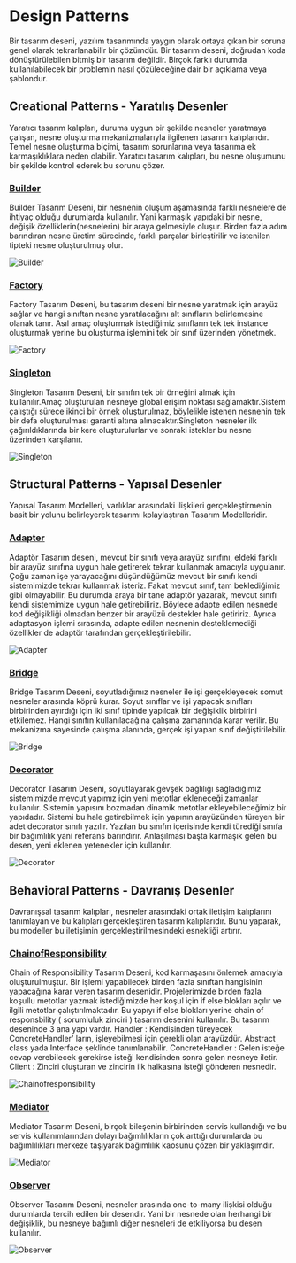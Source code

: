 # Design Patterns

Bir tasarım deseni, yazılım tasarımında yaygın olarak ortaya çıkan bir soruna genel olarak tekrarlanabilir bir çözümdür. Bir tasarım deseni, doğrudan koda dönüştürülebilen bitmiş bir tasarım değildir. Birçok farklı durumda kullanılabilecek bir problemin nasıl çözüleceğine dair bir açıklama veya şablondur.

## Creational Patterns - Yaratılış Desenler

Yaratıcı tasarım kalıpları, duruma uygun bir şekilde nesneler yaratmaya çalışan, nesne oluşturma mekanizmalarıyla ilgilenen tasarım kalıplarıdır. Temel nesne oluşturma biçimi, tasarım sorunlarına veya tasarıma ek karmaşıklıklara neden olabilir. Yaratıcı tasarım kalıpları, bu nesne oluşumunu bir şekilde kontrol ederek bu sorunu çözer.

### [Builder](https://github.com/Hilal-aslanboga/Design_Patterns/tree/master/Creational_Patterns/Builder)

Builder Tasarım Deseni, bir nesnenin oluşum aşamasında farklı nesnelere de ihtiyaç olduğu durumlarda kullanılır. Yani karmaşık yapıdaki bir nesne, değişik özelliklerin(nesnelerin) bir araya gelmesiyle oluşur. Birden fazla adım barındıran nesne üretim sürecinde, farklı parçalar birleştirilir ve istenilen tipteki nesne oluşturulmuş olur.

![Builder](https://user-images.githubusercontent.com/79503027/113909215-1b372780-97e0-11eb-8294-52f55f9daa9c.png)


### [Factory](https://github.com/Hilal-aslanboga/Design_Patterns/tree/master/Creational_Patterns/FactoryMethod)

Factory Tasarım Deseni, bu tasarım deseni bir nesne yaratmak için arayüz sağlar ve hangi sınıftan nesne yaratılacağını alt sınıfların belirlemesine olanak tanır. Asıl amaç oluşturmak istediğimiz sınıfların tek tek instance oluşturmak yerine bu oluşturma işlemini tek bir sınıf üzerinden yönetmek.

![Factory](https://user-images.githubusercontent.com/79503027/113909244-21c59f00-97e0-11eb-98de-ffb475765891.png)


### [Singleton](https://github.com/Hilal-aslanboga/Design_Patterns/tree/master/Creational_Patterns/Singleton)

Singleton Tasarım Deseni, bir sınıfın tek bir örneğini almak için kullanılır.Amaç oluşturulan nesneye global erişim noktası sağlamaktır.Sistem çalıştığı sürece ikinci bir örnek oluşturulmaz, böylelikle istenen nesnenin tek bir defa oluşturulması garanti altına alınacaktır.Singleton nesneler ilk çağırıldıklarında bir kere oluşturulurlar ve sonraki istekler bu nesne üzerinden karşılanır.

![Singleton](https://user-images.githubusercontent.com/79503027/113908748-8f250000-97df-11eb-8c6c-2d9858345fe6.png)

## Structural Patterns - Yapısal Desenler

Yapısal Tasarım Modelleri, varlıklar arasındaki ilişkileri gerçekleştirmenin basit bir yolunu belirleyerek tasarımı kolaylaştıran Tasarım Modelleridir.

### [Adapter](https://github.com/Hilal-aslanboga/Design_Patterns/tree/master/Structural_Patterns/Adapter)

Adaptör Tasarım deseni, mevcut bir sınıfı veya arayüz sınıfını, eldeki farklı bir arayüz sınıfına uygun hale getirerek tekrar kullanmak amacıyla uygulanır. Çoğu zaman işe yarayacağını düşündüğümüz mevcut bir sınıfı kendi sistemimizde tekrar kullanmak isteriz. Fakat mevcut sınıf, tam beklediğimiz gibi olmayabilir. Bu durumda araya bir tane adaptör yazarak, mevcut sınıfı kendi sistemimize uygun hale getirebiliriz. Böylece adapte edilen nesnede kod değişikliği olmadan benzer bir arayüzü destekler hale getiririz. Ayrıca adaptasyon işlemi sırasında, adapte edilen nesnenin desteklemediği özellikler de adaptör tarafından gerçekleştirilebilir.

![Adapter](https://user-images.githubusercontent.com/79503027/113909269-29854380-97e0-11eb-998a-f7dc57c14b70.png)


### [Bridge](https://github.com/Hilal-aslanboga/Design_Patterns/tree/master/Structural_Patterns/Bridge)

Bridge Tasarım Deseni, soyutladığımız nesneler ile işi gerçekleyecek somut nesneler arasında köprü kurar. Soyut sınıflar ve işi yapacak sınıfları birbirinden ayırdığı için iki sınıf tipinde yapılcak bir değişiklik birbirini etkilemez. Hangi sınıfın kullanılacağına çalışma zamanında karar verilir. Bu mekanizma sayesinde çalışma alanında, gerçek işi yapan sınıf değiştirilebilir.

![Bridge](https://user-images.githubusercontent.com/79503027/113909288-3013bb00-97e0-11eb-82c2-f9b3a80d727e.png)


### [Decorator](https://github.com/Hilal-aslanboga/Design_Patterns/tree/master/Structural_Patterns/Decorator)

Decorator Tasarım Deseni, soyutlayarak gevşek bağlılığı sağladığımız sistemimizde mevcut yapımız için yeni metotlar ekleneceği zamanlar kullanılır. Sistemin yapısını bozmadan dinamik metotlar ekleyebileceğimiz bir yapıdadır. Sistemi bu hale getirebilmek için yapının arayüzünden türeyen bir adet decorator sınıfı yazılır. Yazılan bu sınıfın içerisinde kendi türediği sınıfa bir bağımlılık yani referans barındırır. Anlaşılması başta karmaşık gelen bu desen, yeni eklenen yetenekler için kullanılır.

![Decorator](https://user-images.githubusercontent.com/79503027/113909299-343fd880-97e0-11eb-8746-b91f33735b11.png)

## Behavioral Patterns - Davranış Desenler

Davranışsal tasarım kalıpları, nesneler arasındaki ortak iletişim kalıplarını tanımlayan ve bu kalıpları gerçekleştiren tasarım kalıplarıdır. Bunu yaparak, bu modeller bu iletişimin gerçekleştirilmesindeki esnekliği artırır.

### [ChainofResponsibility](https://github.com/Hilal-aslanboga/Design_Patterns/tree/master/Behavioral_Patterns/ChainofResponsibility)

Chain of Responsibility Tasarım Deseni, kod karmaşasını önlemek amacıyla oluşturulmuştur. Bir işlemi yapabilecek birden fazla sınıftan hangisinin yapacağına karar veren tasarım desenidir. Projelerimizde birden fazla koşullu metotlar yazmak istediğimizde her koşul için if else blokları açılır ve ilgili metotlar çalıştırılmaktadır. Bu yapıyı if else blokları yerine chain of responsbility ( sorumluluk zinciri ) tasarım desenini kullanılır.
Bu tasarım deseninde 3 ana yapı vardır.
Handler : Kendisinden türeyecek ConcreteHandler’ ların, işleyebilmesi için gerekli olan arayüzdür. Abstract class yada Interface şeklinde tanımlanabilir.
ConcreteHandler : Gelen isteğe cevap verebilecek gerekirse isteği kendisinden sonra gelen nesneye iletir.
Client : Zinciri oluşturan ve zincirin ilk halkasına isteği gönderen nesnedir.

![Chainofresponsibility](https://user-images.githubusercontent.com/79503027/113909359-41f55e00-97e0-11eb-89a5-0e50131f8c40.png)


### [Mediator](https://github.com/Hilal-aslanboga/Design_Patterns/tree/master/Behavioral_Patterns/Mediator)

Mediator Tasarım Deseni, birçok bileşenin birbirinden servis kullandığı ve bu servis kullanımlarından dolayı bağımlılıkların çok arttığı durumlarda bu bağımlılıkları merkeze taşıyarak bağımlılık kaosunu çözen bir yaklaşımdır.

![Mediator](https://user-images.githubusercontent.com/79503027/113909380-4752a880-97e0-11eb-8ad1-06da7b6fa2c8.png)


### [Observer](https://github.com/Hilal-aslanboga/Design_Patterns/tree/master/Behavioral_Patterns/Observer)

Observer Tasarım Deseni, nesneler arasında one-to-many ilişkisi olduğu durumlarda tercih edilen bir desendir. Yani bir nesnede olan herhangi bir değişiklik, bu nesneye bağımlı diğer nesneleri de etkiliyorsa bu desen kullanılır. 

![Observer](https://user-images.githubusercontent.com/79503027/113909389-4ae62f80-97e0-11eb-9124-5d782136288f.png)

